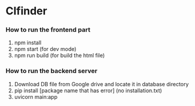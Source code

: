 # CIfinder

### How to run the frontend part

1. npm install
2. npm start (for dev mode)
3. npm run build (for build the html file)


### How to run the backend server

1. Download DB file from Google drive and locate it in database directory
2. pip install [package name that has error] (no installation.txt)
3. uvicorn main:app
